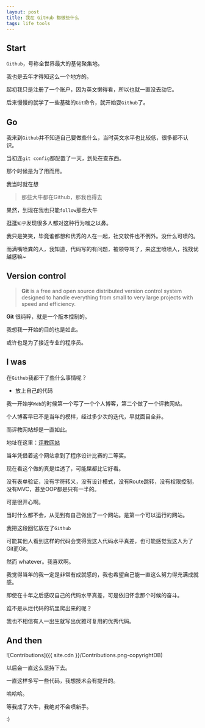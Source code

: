 ```yaml
---
layout: post
title: 我在 GitHub 都做些什么
tags: life tools
---
```


## Start

`Github`，号称全世界最大的基佬聚集地。

我也是去年才得知这么一个地方的。

起初我只是注册了一个账户，因为英文懒得看，所以也就一直没去动它。

后来慢慢的就学了一些基础的`Git`命令，就开始耍`Github`了。

## Go

我来到`Github`并不知道自己要做些什么，当时英文水平也比较低，很多都不认识。

当初连`git config`都配置了一天，到处在查东西。

那个时候是为了用而用。

我当时就在想

> 那些大牛都在Github，那我也得去

果然，到现在我也只能`follow`那些大牛

逛逛`知乎`发现很多人都对这种行为嗤之以鼻。

我只是笑笑，毕竟谁都想和优秀的人在一起，社交软件也不例外。没什么可喷的。

而满嘴喷粪的人，我知道，代码写的有问题，被领导骂了，来这里喷喷人，找找优越感嘛~

## Version control

> **Git** is a free and open source distributed version control system designed to handle everything from small to very large projects with speed and efficiency.

**Git** 很纯粹，就是一个版本控制的。

我想我一开始的目的也是如此。

或许也是为了接近专业的程序员。

## I was

在`Github`我都干了些什么事情呢？

* 放上自己的代码

我一开始学`Web`的时候第一个写了一个个人博客，第二个做了一个评教网站。

个人博客早已不是当年的模样，经过多少次的迭代，早就面目全非。

而评教网站却是一直如此。

地址在这里：[评教网站](https://github.com/AnnatarHe/pingjiao.cn)

当年凭借着这个网站拿到了程序设计比赛的二等奖。

现在看这个做的真是烂透了，可能屎都比它好看。

没有表单验证，没有字符转义，没有设计模式，没有Route跳转，没有权限控制，没有MVC，甚至OOP都是只有一半的。

可是很开心啊。

当时什么都不会，从无到有自己做出了一个网站。是第一个可以运行的网站。

我把这段回忆放在了`Github`

可能其他人看到这样的代码会觉得我这人代码水平真差，也可能感觉我这人为了Git而Git。

然而 whatever。我喜欢啊。

我觉得当年的我一定是非常有成就感的，我也希望自己能一直这么努力得充满成就感。

即使在十年之后感叹自己的代码水平真差，可是依旧怀念那个时候的奋斗。

谁不是从烂代码的坑里爬出来的呢？

我也不相信有人一出生就写出优雅可复用的优秀代码。

## And then

![Contributions]({{ site.cdn }}/Contributions.png-copyrightDB)

以后会一直这么坚持下去。

一直这样多写一些代码，我想技术会有提升的。

哈哈哈。

等我成了大牛，我绝对不会喷新手。

:)